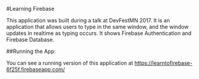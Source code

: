 #Learning Firebase

This application was built during a talk at DevFestMN 2017. It is an application that allows users to type in the same window, and the window updates in realtime as typing occurs. It shows Firebase Authentication and Firebase Database.

##Running the App:

You can see a running version of this application at https://learntofirebase-6f25f.firebaseapp.com/
